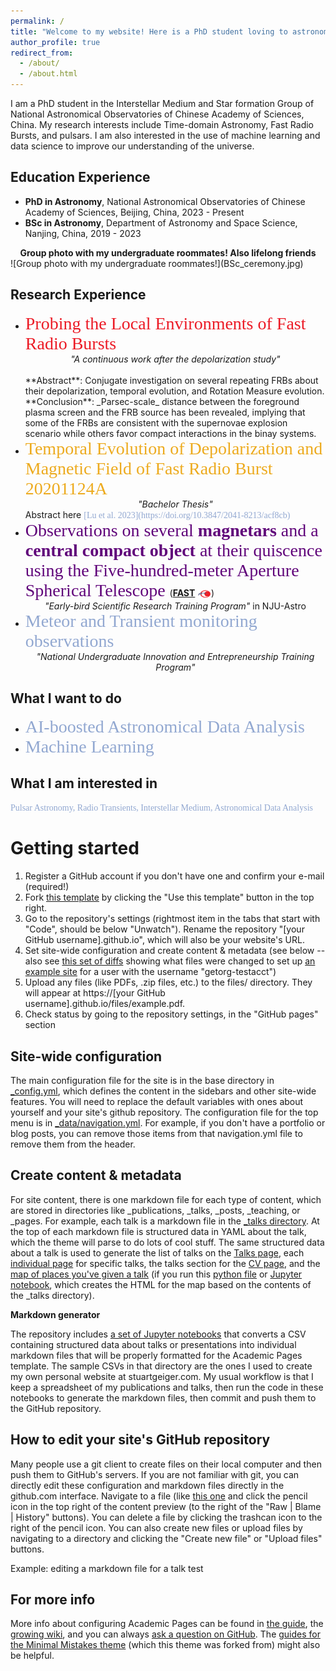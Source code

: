 ```yaml
---
permalink: /
title: "Welcome to my website! Here is a PhD student loving to astronomical data & time-domian astronomy"
author_profile: true
redirect_from: 
  - /about/
  - /about.html
---
```


I am a PhD student in the Interstellar Medium and Star formation Group of National Astronomical Observatories of Chinese Academy of Sciences, China. 
My research interests include Time-domain Astronomy, Fast Radio Bursts, and pulsars. 
I am also interested in the use of machine learning and data science to improve our understanding of the universe.

Education Experience
------
- **PhD in Astronomy**, National Astronomical Observatories of Chinese Academy of Sciences, Beijing, China, 2023 - Present
- **BSc in Astronomy**, Department of Astronomy and Space Science, Nanjing, China, 2019 - 2023

<div style="text-align: center;"><strong>Group photo with my undergraduate roommates! Also lifelong friends </strong></div>
![Group photo with my undergraduate roommates!](BSc_ceremony.jpg)

Research Experience
------
- <span style="font-family: Economica; font-size:2em;color:#EC1B26">Probing the Local Environments of Fast Radio Bursts</span><br>
  <div style="text-align: center;"><em>"A continuous work after the depolarization study"</em> </div><br>
  **Abstract**: Conjugate investigation on several repeating FRBs about their depolarization, temporal evolution, and Rotation Measure evolution.<br>
  **Conclusion**: _Parsec-scale_ distance between the foreground plasma screen and the FRB source has been revealed, implying that some of the FRBs are consistent with the supernovae explosion scenario while others favor compact interactions in the binay systems.
- <span style="font-family: Economica; font-size:2em;color:#EDAB1F">Temporal Evolution of Depolarization and Magnetic Field of Fast Radio Burst 20201124A</span><br>
  <div style="text-align: center;"><em>"Bachelor Thesis"</em> </div>
  Abstract here <span style="font-family: Economica; font-size:1em;color:#92A8D1">[Lu et al. 2023](https://doi.org/10.3847/2041-8213/acf8cb)</span>
- <span style="font-family: Economica; font-size:2em;color:#60047a">Observations on several **magnetars** and a **central compact object** at their quiscence using the Five-hundred-meter Aperture Spherical Telescope </span> 
([**FAST**](https://fast.bao.ac.cn/) <img src="FAST.jpg" alt="FAST icon" style="width: auto; height: 1em; vertical-align: middle;">)<br>
   <div style="text-align: center;"><em>"Early-bird Scientific Research Training Program"</em> in NJU-Astro</div>
- <span style="font-family: Economica; font-size:2em;color:#92A8D1">Meteor and Transient monitoring observations</span><br>
  <div style="text-align: center;"><em>"National Undergraduate Innovation and Entrepreneurship Training Program"</em> </div>
  


What I want to do
------
- <span style="font-family: Economica; font-size:2em;color:#92A8D1">AI-boosted Astronomical Data Analysis</span>
- <span style="font-family: Economica; font-size:2em;color:#92A8D1">Machine Learning</span>

What I am interested in
------
<span style="font-family: Economica; font-size:1em;color:#92A8D1">Pulsar Astronomy, Radio Transients, Interstellar Medium, Astronomical Data Analysis</span>

<!-- {% include deepseek-chat.html %} -->

Getting started
======
1. Register a GitHub account if you don't have one and confirm your e-mail (required!)
1. Fork [this template](https://github.com/academicpages/academicpages.github.io) by clicking the "Use this template" button in the top right. 
1. Go to the repository's settings (rightmost item in the tabs that start with "Code", should be below "Unwatch"). Rename the repository "[your GitHub username].github.io", which will also be your website's URL.
1. Set site-wide configuration and create content & metadata (see below -- also see [this set of diffs](http://archive.is/3TPas) showing what files were changed to set up [an example site](https://getorg-testacct.github.io) for a user with the username "getorg-testacct")
1. Upload any files (like PDFs, .zip files, etc.) to the files/ directory. They will appear at https://[your GitHub username].github.io/files/example.pdf.  
1. Check status by going to the repository settings, in the "GitHub pages" section

Site-wide configuration
------
The main configuration file for the site is in the base directory in [_config.yml](https://github.com/academicpages/academicpages.github.io/blob/master/_config.yml), which defines the content in the sidebars and other site-wide features. You will need to replace the default variables with ones about yourself and your site's github repository. The configuration file for the top menu is in [_data/navigation.yml](https://github.com/academicpages/academicpages.github.io/blob/master/_data/navigation.yml). For example, if you don't have a portfolio or blog posts, you can remove those items from that navigation.yml file to remove them from the header. 

Create content & metadata
------
For site content, there is one markdown file for each type of content, which are stored in directories like _publications, _talks, _posts, _teaching, or _pages. For example, each talk is a markdown file in the [_talks directory](https://github.com/academicpages/academicpages.github.io/tree/master/_talks). At the top of each markdown file is structured data in YAML about the talk, which the theme will parse to do lots of cool stuff. The same structured data about a talk is used to generate the list of talks on the [Talks page](https://academicpages.github.io/talks), each [individual page](https://academicpages.github.io/talks/2012-03-01-talk-1) for specific talks, the talks section for the [CV page](https://academicpages.github.io/cv), and the [map of places you've given a talk](https://academicpages.github.io/talkmap.html) (if you run this [python file](https://github.com/academicpages/academicpages.github.io/blob/master/talkmap.py) or [Jupyter notebook](https://github.com/academicpages/academicpages.github.io/blob/master/talkmap.ipynb), which creates the HTML for the map based on the contents of the _talks directory).

**Markdown generator**

The repository includes [a set of Jupyter notebooks](https://github.com/academicpages/academicpages.github.io/tree/master/markdown_generator
) that converts a CSV containing structured data about talks or presentations into individual markdown files that will be properly formatted for the Academic Pages template. The sample CSVs in that directory are the ones I used to create my own personal website at stuartgeiger.com. My usual workflow is that I keep a spreadsheet of my publications and talks, then run the code in these notebooks to generate the markdown files, then commit and push them to the GitHub repository.

How to edit your site's GitHub repository
------
Many people use a git client to create files on their local computer and then push them to GitHub's servers. If you are not familiar with git, you can directly edit these configuration and markdown files directly in the github.com interface. Navigate to a file (like [this one](https://github.com/academicpages/academicpages.github.io/blob/master/_talks/2012-03-01-talk-1.md) and click the pencil icon in the top right of the content preview (to the right of the "Raw | Blame | History" buttons). You can delete a file by clicking the trashcan icon to the right of the pencil icon. You can also create new files or upload files by navigating to a directory and clicking the "Create new file" or "Upload files" buttons. 

Example: editing a markdown file for a talk test
<!-- ![Editing a markdown file for a talk](/images/editing-talk.png) -->

For more info
------
More info about configuring Academic Pages can be found in [the guide](https://academicpages.github.io/markdown/), the [growing wiki](https://github.com/academicpages/academicpages.github.io/wiki), and you can always [ask a question on GitHub](https://github.com/academicpages/academicpages.github.io/discussions). The [guides for the Minimal Mistakes theme](https://mmistakes.github.io/minimal-mistakes/docs/configuration/) (which this theme was forked from) might also be helpful.

